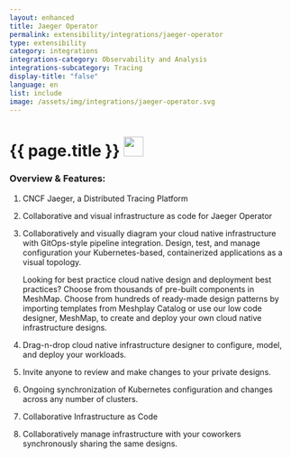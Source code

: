 ```yaml
---
layout: enhanced
title: Jaeger Operator
permalink: extensibility/integrations/jaeger-operator
type: extensibility
category: integrations
integrations-category: Observability and Analysis
integrations-subcategory: Tracing
display-title: "false"
language: en
list: include
image: /assets/img/integrations/jaeger-operator.svg
---
```


<h1>{{ page.title }} <img src="{{ page.image }}" style="width: 35px; height: 35px;" /></h1>


<!-- This needs replaced with the Category property, not the sub-category.
 #### About: CNCF Jaeger, a Distributed Tracing Platform -->

### Overview & Features:

1. CNCF Jaeger, a Distributed Tracing Platform

2. Collaborative and visual infrastructure as code for Jaeger Operator

4. 
    Collaboratively and visually diagram your cloud native infrastructure with GitOps-style pipeline integration. Design, test, and manage configuration your Kubernetes-based, containerized applications as a visual topology.



    Looking for best practice cloud native design and deployment best practices? Choose from thousands of pre-built components in MeshMap. Choose from hundreds of ready-made design patterns by importing templates from Meshplay Catalog or use our low code designer, MeshMap, to create and deploy your own cloud native infrastructure designs.



5. Drag-n-drop cloud native infrastructure designer to configure, model, and deploy your workloads.

6. Invite anyone to review and make changes to your private designs.

7. Ongoing synchronization of Kubernetes configuration and changes across any number of clusters.

8. Collaborative Infrastructure as Code

9. Collaboratively manage infrastructure with your coworkers synchronously sharing the same designs.

